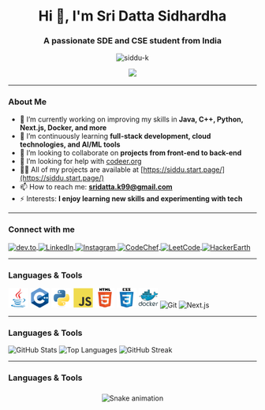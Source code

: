 <h1 align="center">Hi 👋, I'm Sri Datta Sidhardha</h1>
<h3 align="center">A passionate SDE and CSE student from India</h3>

<p align="center">
  <img src="https://komarev.com/ghpvc/?username=siddu-k&label=Profile%20views&color=0e75b6&style=flat" alt="siddu-k" />
</p>



<p align="center">
  <img src="https://user-images.githubusercontent.com/74038190/225813708-98b745f2-7d22-48cf-9150-083f1b00d6c9.gif" height="150" />
</p>

---

### About Me
- 🔭 I’m currently working on improving my skills in **Java, C++, Python, Next.js, Docker, and more**  
- 🌱 I’m continuously learning **full-stack development, cloud technologies, and AI/ML tools**  
- 👯 I’m looking to collaborate on **projects from front-end to back-end**  
- 🤝 I’m looking for help with [codeer.org](https://www.codeer.org/)  
- 👨‍💻 All of my projects are available at [https://siddu.start.page/](https://siddu.start.page/)  
- 📫 How to reach me: **sridatta.k99@gmail.com**  
- ⚡ Interests: **I enjoy learning new skills and experimenting with tech**

---

### Connect with me
<p align="left">
  <a href="https://dev.to/siddu-k" target="_blank">
    <img align="center" src="https://raw.githubusercontent.com/rahuldkjain/github-profile-readme-generator/master/src/images/icons/Social/devto.svg" alt="dev.to" height="30" width="40" />
  </a>
  <a href="https://linkedin.com/in/www.linkedin.com/in/sri-datta-sidhardha-kondeti" target="_blank">
    <img align="center" src="https://raw.githubusercontent.com/rahuldkjain/github-profile-readme-generator/master/src/images/icons/Social/linked-in-alt.svg" alt="LinkedIn" height="30" width="40" />
  </a>
  <a href="https://instagram.com/siddu.k.99" target="_blank">
    <img align="center" src="https://raw.githubusercontent.com/rahuldkjain/github-profile-readme-generator/master/src/images/icons/Social/instagram.svg" alt="Instagram" height="30" width="40" />
  </a>
  <a href="https://www.codechef.com/users/siddu_k99" target="_blank">
    <img align="center" src="https://cdn.jsdelivr.net/npm/simple-icons@3.1.0/icons/codechef.svg" alt="CodeChef" height="30" width="40" />
  </a>
  <a href="https://www.leetcode.com/siddu_k99" target="_blank">
    <img align="center" src="https://raw.githubusercontent.com/rahuldkjain/github-profile-readme-generator/master/src/images/icons/Social/leet-code.svg" alt="LeetCode" height="30" width="40" />
  </a>
  <a href="https://www.hackerearth.com/sridatta_k99" target="_blank">
    <img align="center" src="https://raw.githubusercontent.com/rahuldkjain/github-profile-readme-generator/master/src/images/icons/Social/hackerearth.svg" alt="HackerEarth" height="30" width="40" />
  </a>
</p>

---

### Languages & Tools
<p align="left">
  <img src="https://raw.githubusercontent.com/devicons/devicon/master/icons/java/java-original.svg" alt="Java" width="40" height="40"/>
  <img src="https://raw.githubusercontent.com/devicons/devicon/master/icons/cplusplus/cplusplus-original.svg" alt="C++" width="40" height="40"/>
  <img src="https://raw.githubusercontent.com/devicons/devicon/master/icons/python/python-original.svg" alt="Python" width="40" height="40"/>
  <img src="https://raw.githubusercontent.com/devicons/devicon/master/icons/javascript/javascript-original.svg" alt="JavaScript" width="40" height="40"/>
  <img src="https://raw.githubusercontent.com/devicons/devicon/master/icons/html5/html5-original-wordmark.svg" alt="HTML5" width="40" height="40"/>
  <img src="https://raw.githubusercontent.com/devicons/devicon/master/icons/css3/css3-original-wordmark.svg" alt="CSS3" width="40" height="40"/>
  <img src="https://raw.githubusercontent.com/devicons/devicon/master/icons/docker/docker-original-wordmark.svg" alt="Docker" width="40" height="40"/>
  <img src="https://www.vectorlogo.zone/logos/git-scm/git-scm-icon.svg" alt="Git" width="40" height="40"/>
  <img src="https://cdn.worldvectorlogo.com/logos/nextjs-2.svg" alt="Next.js" width="40" height="40"/>
</p>

---

### Languages & Tools


<p align="left">
  <img src="https://github-readme-stats.vercel.app/api?username=siddu-k&show_icons=true&locale=en&theme=dark&hide_border=false&card_width=400" height="180" alt="GitHub Stats" />
  <img src="https://github-readme-stats.vercel.app/api/top-langs?username=siddu-k&show_icons=true&locale=en&layout=compact&theme=dark&hide_border=false&card_width=400" height="180" alt="Top Languages" />
  <img src="https://github-readme-streak-stats.herokuapp.com/?user=siddu-k&theme=dark" height="180" alt="GitHub Streak" />
</p>

---

### Languages & Tools

<h3 align="center"></h3>
<p align="center">
  <img src="https://user-images.githubusercontent.com/74038190/212284158-e840e285-664b-44d7-b79b-e264b5e54825.gif" alt="Snake animation" height="150">
</p>

